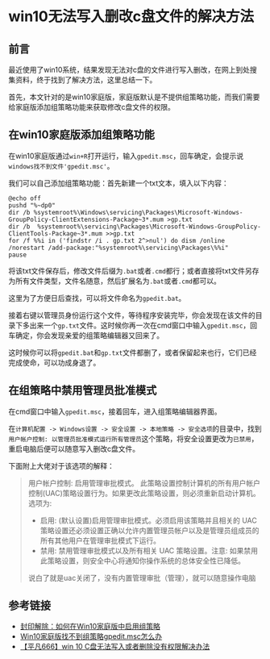 # win10无法写入删改c盘文件的解决方法

## 前言

最近使用了win10系统，结果发现无法对c盘的文件进行写入删改，在网上到处搜集资料，终于找到了解决方法，这里总结一下。

首先，本文针对的是win10家庭版，家庭版默认是不提供组策略功能，而我们需要给家庭版添加组策略功能来获取修改c盘文件的权限。
<!--more-->

## 在win10家庭版添加组策略功能

在win10家庭版通过`win+R`打开运行，输入`gpedit.msc`，回车确定，会提示说`windows找不到文件'gpedit.msc'`。

我们可以自己添加组策略功能：首先新建一个txt文本，填入以下内容：
```
@echo off
pushd "%~dp0"
dir /b %systemroot%\Windows\servicing\Packages\Microsoft-Windows-GroupPolicy-ClientExtensions-Package~3*.mum >gp.txt
dir /b  %systemroot%\servicing\Packages\Microsoft-Windows-GroupPolicy-ClientTools-Package~3*.mum >>gp.txt
for /f %%i in ('findstr /i . gp.txt 2^>nul') do dism /online /norestart /add-package:"%systemroot%\servicing\Packages\%%i"
pause
```

将该txt文件保存后，修改文件后缀为`.bat`或者`.cmd`都行；或者直接将txt文件另存为所有文件类型，文件名随意，然后扩展名为`.bat`或者`.cmd`都可以。

这里为了方便日后查找，可以将文件命名为`gpedit.bat`。

接着右键以管理员身份运行这个文件，等待程序安装完毕，你会发现在该文件的目录下多出来一个`gp.txt`文件。这时候你再一次在cmd窗口中输入`gpedit.msc`，回车确定，你会发现亲爱的组策略编辑器又回来了。

这时候你可以将`gpedit.bat`和`gp.txt`文件都删了，或者保留起来也行，它们已经完成使命，可以功成身退了。

## 在组策略中禁用管理员批准模式

在cmd窗口中输入`gpedit.msc`，接着回车，进入组策略编辑器界面。

在`计算机配置 -> Windows设置 -> 安全设置 -> 本地策略 -> 安全选项`的目录中，找到`用户帐户控制: 以管理员批准模式运行所有管理员`这个策略，将安全设置更改为`已禁用`，重启电脑后便可以随意写入删改c盘文件。

下面附上大佬对于该选项的解释：

>用户帐户控制: 启用管理审批模式。
>此策略设置控制计算机的所有用户帐户控制(UAC)策略设置行为。如果更改此策略设置，则必须重新启动计算机。
>选项为:
>*  启用: (默认设置)启用管理审批模式。必须启用该策略并且相关的 UAC 策略设置还必须设置正确以允许内置管理员帐户以及是管理员组成员的所有其他用户在管理审批模式下运行。
>* 禁用: 禁用管理审批模式以及所有相关 UAC 策略设置。注意: 如果禁用此策略设置，则安全中心将通知你操作系统的总体安全性已降低。
>
>说白了就是uac关闭了，没有内置管理审批（管理），就可以随意操作电脑

## 参考链接

* [封印解除：如何在Win10家庭版中启用组策略](https://www.ithome.com/html/win10/324926.htm)
* [Win10家庭版找不到组策略gpedit.msc怎么办](https://jingyan.baidu.com/article/54b6b9c08b08382d593b4747.html)
* [【平凡666】win 10 C盘无法写入或者删除没有权限解决办法](http://www.meiriyixue.cn/post/610.html)

